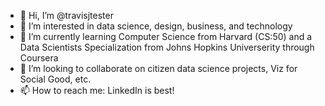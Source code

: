- 👋 Hi, I’m @travisjtester
- 👀 I’m interested in data science, design, business, and technology
- 🌱 I’m currently learning Computer Science from Harvard (CS:50) and a Data Scientists Specialization from Johns Hopkins Universerity through Coursera
- 💞️ I’m looking to collaborate on citizen data science projects, Viz for Social Good, etc.
- 📫 How to reach me: LinkedIn is best!

<!---
travisjtester/travisjtester is a ✨ special ✨ repository because its `README.md` (this file) appears on your GitHub profile.
You can click the Preview link to take a look at your changes.
--->
